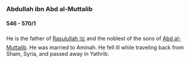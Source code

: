 ### Abdullah ibn Abd al-Muttalib
#### 546 - 570/1

He is the father of [Rasulullah ﷺ](570_Rasulullah.html) and the noblest of the sons of [Abd al-Muttalib](497_Abd_al_Muttalib.html). He was married to Aminah. He fell ill while traveling back from Sham, Syria, and passed away in Yathrib.
